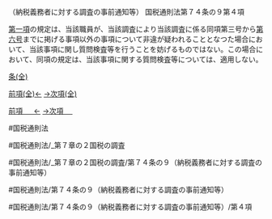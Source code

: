 （納税義務者に対する調査の事前通知等）
国税通則法第７４条の９第４項

[第一項](国税通則法＿＿＿＿＿第７４条の９第１項)の規定は、当該職員が、当該調査により当該調査に係る同項第三号から[第六号](国税通則法＿＿＿＿＿第７４条の９第４項第６号)までに掲げる事項以外の事項について非違が疑われることとなつた場合において、当該事項に関し質問検査等を行うことを妨げるものではない。この場合において、同項の規定は、当該事項に関する質問検査等については、適用しない。

[条(全)](国税通則法＿＿＿＿＿第７４条の９_.md)

[前項(全)←](国税通則法＿＿＿＿＿第７４条の９第３項_.md)    [→次項(全)](国税通則法＿＿＿＿＿第７４条の９第５項_.md)

[前項 　 ←](国税通則法＿＿＿＿＿第７４条の９第３項.md)    [→次項 　 ](国税通則法＿＿＿＿＿第７４条の９第５項.md)



#国税通則法

#国税通則法/_第７章の２国税の調査

#国税通則法/_第７章の２国税の調査/第７４条の９（納税義務者に対する調査の事前通知等）

#国税通則法/第７４条の９（納税義務者に対する調査の事前通知等）

#国税通則法/第７４条の９（納税義務者に対する調査の事前通知等）/第４項

